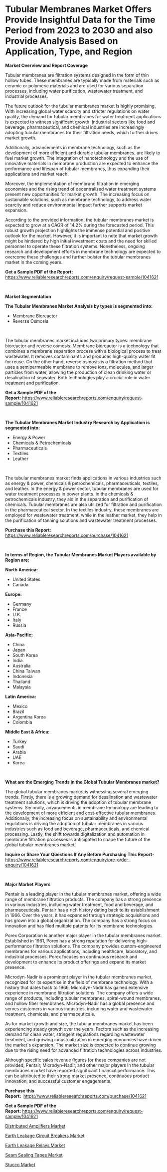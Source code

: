 <p><h1>Tubular Membranes Market Offers Provide Insightful Data for the Time Period from 2023 to 2030 and also Provide Analysis Based on Application, Type, and Region</h1></p><p><strong>Market Overview and Report Coverage</strong></p>
<p><p>Tubular membranes are filtration systems designed in the form of thin hollow tubes. These membranes are typically made from materials such as ceramic or polymeric materials and are used for various separation processes, including water purification, wastewater treatment, and industrial processes.</p><p>The future outlook for the tubular membranes market is highly promising. With increasing global water scarcity and stricter regulations on water quality, the demand for tubular membranes for water treatment applications is expected to witness significant growth. Industrial sectors like food and beverage, pharmaceutical, and chemical industries are increasingly adopting tubular membranes for their filtration needs, which further drives market growth.</p><p>Additionally, advancements in membrane technology, such as the development of more efficient and durable tubular membranes, are likely to fuel market growth. The integration of nanotechnology and the use of innovative materials in membrane production are expected to enhance the performance and lifespan of tubular membranes, thus expanding their applications and market reach.</p><p>Moreover, the implementation of membrane filtration in emerging economies and the rising trend of decentralized water treatment systems present new opportunities for market growth. The increasing focus on sustainable solutions, such as membrane technology, to address water scarcity and reduce environmental impact further supports market expansion.</p><p>According to the provided information, the tubular membranes market is expected to grow at a CAGR of 14.2% during the forecasted period. This robust growth projection highlights the immense potential and positive outlook for the market. However, it is important to note that market growth might be hindered by high initial investment costs and the need for skilled personnel to operate these filtration systems. Nonetheless, ongoing research and development efforts in membrane technology are expected to overcome these challenges and further bolster the tubular membranes market in the coming years.</p></p>
<p><strong>Get a Sample PDF of the Report:</strong> <a href="https://www.reliableresearchreports.com/enquiry/request-sample/1041621">https://www.reliableresearchreports.com/enquiry/request-sample/1041621</a></p>
<p>&nbsp;</p>
<p><strong>Market Segmentation</strong></p>
<p><strong>The Tubular Membranes Market Analysis by types is segmented into:</strong></p>
<p><ul><li>Membrane Bioreactor</li><li>Reverse Osmosis</li></ul></p>
<p>&nbsp;</p>
<p><p>The tubular membranes market includes two primary types: membrane bioreactor and reverse osmosis. Membrane bioreactor is a technology that combines a membrane separation process with a biological process to treat wastewater. It removes contaminants and produces high-quality water fit for reuse. On the other hand, reverse osmosis is a filtration method that uses a semipermeable membrane to remove ions, molecules, and larger particles from water, allowing the production of clean drinking water or desalination of seawater. Both technologies play a crucial role in water treatment and purification.</p></p>
<p><strong>Get a Sample PDF of the Report:</strong>&nbsp;<a href="https://www.reliableresearchreports.com/enquiry/request-sample/1041621">https://www.reliableresearchreports.com/enquiry/request-sample/1041621</a></p>
<p>&nbsp;</p>
<p><strong>The Tubular Membranes Market Industry Research by Application is segmented into:</strong></p>
<p><ul><li>Energy & Power</li><li>Chemicals & Petrochemicals</li><li>Pharmaceuticals</li><li>Textiles</li><li>Leather</li></ul></p>
<p>&nbsp;</p>
<p><p>The tubular membranes market finds applications in various industries such as energy & power, chemicals & petrochemicals, pharmaceuticals, textiles, and leather. In the energy & power sector, tubular membranes are used for water treatment processes in power plants. In the chemicals & petrochemicals industry, they aid in the separation and purification of chemicals. Tubular membranes are also utilized for filtration and purification in the pharmaceutical sector. In the textiles industry, these membranes are employed for wastewater treatment, while in the leather market, they help in the purification of tanning solutions and wastewater treatment processes.</p></p>
<p><strong>Purchase this Report:</strong>&nbsp; <a href="https://www.reliableresearchreports.com/purchase/1041621">https://www.reliableresearchreports.com/purchase/1041621</a></p>
<p>&nbsp;</p>
<p><strong>In terms of Region, the Tubular Membranes Market Players available by Region are:</strong></p>
<p>
    <p> <strong> North America: </strong>
        <ul>
            <li>United States</li>
            <li>Canada</li>
        </ul>
        </p> 
    <p> <strong> Europe: </strong>
        <ul>
            <li>Germany</li>
            <li>France</li>
            <li>U.K.</li>
            <li>Italy</li>
            <li>Russia</li>
        </ul>
        </p> 
    <p> <strong> Asia-Pacific: </strong>
        <ul>
            <li>China</li>
            <li>Japan</li>
            <li>South Korea</li>
            <li>India</li>
            <li>Australia</li>
            <li>China Taiwan</li>
            <li>Indonesia</li>
            <li>Thailand</li>
            <li>Malaysia</li>
        </ul>
        </p> 
    <p> <strong> Latin America: </strong>
        <ul>
            <li>Mexico</li>
            <li>Brazil</li>
            <li>Argentina Korea</li>
            <li>Colombia</li>
        </ul>
        </p> 
    <p> <strong> Middle East & Africa: </strong>
        <ul>
            <li>Turkey</li>
            <li>Saudi</li>
            <li>Arabia</li>
            <li>UAE</li>
            <li>Korea</li>
        </ul>
    </p>
    </p>
<p>&nbsp;</p>
<p><strong>What are the Emerging Trends in the Global Tubular Membranes market?</strong></p>
<p><p>The global tubular membranes market is witnessing several emerging trends. Firstly, there is a growing demand for desalination and wastewater treatment solutions, which is driving the adoption of tubular membrane systems. Secondly, advancements in membrane technology are leading to the development of more efficient and cost-effective tubular membranes. Additionally, the increasing focus on sustainability and environmental regulations is driving the adoption of tubular membranes in various industries such as food and beverage, pharmaceuticals, and chemical processing. Lastly, the shift towards digitalization and automation in membrane filtration processes is anticipated to shape the future of the global tubular membranes market.</p></p>
<p><strong>Inquire or Share Your Questions If Any Before Purchasing This Report</strong>- <a href="https://www.reliableresearchreports.com/enquiry/pre-order-enquiry/1041621">https://www.reliableresearchreports.com/enquiry/pre-order-enquiry/1041621</a></p>
<p>&nbsp;</p>
<p><strong>Major Market Players</strong></p>
<p><p>Pentair is a leading player in the tubular membranes market, offering a wide range of membrane filtration products. The company has a strong presence in various industries, including water treatment, food and beverage, and pharmaceuticals. Pentair has a rich history dating back to its establishment in 1966. Over the years, it has expanded through strategic acquisitions and has grown into a global organization. The company has a strong focus on innovation and has filed multiple patents for its membrane technologies.</p><p>Porex Corporation is another major player in the tubular membranes market. Established in 1961, Porex has a strong reputation for delivering high-performance filtration solutions. The company provides custom-engineered membranes for various applications, including healthcare, laboratory, and industrial processes. Porex focuses on continuous research and development to enhance its product offerings and expand its market presence.</p><p>Microdyn-Nadir is a prominent player in the tubular membranes market, recognized for its expertise in the field of membrane technology. With a history that dates back to 1966, Microdyn-Nadir has gained extensive experience in membrane filtration solutions. The company offers a wide range of products, including tubular membranes, spiral-wound membranes, and hollow fiber membranes. Microdyn-Nadir has a global presence and serves customers in various industries, including water and wastewater treatment, chemicals, and pharmaceuticals.</p><p>As for market growth and size, the tubular membranes market has been experiencing steady growth over the years. Factors such as the increasing demand for clean water, stringent regulations regarding wastewater treatment, and growing industrialization in emerging economies have driven the market's expansion. The market size is expected to continue growing due to the rising need for advanced filtration technologies across industries.</p><p>Although specific sales revenue figures for these companies are not provided, Pentair, Microdyn-Nadir, and other major players in the tubular membranes market have reported significant financial performance. This can be attributed to their strong market presence, continuous product innovation, and successful customer engagements.</p></p>
<p><strong>Purchase this Report:</strong>&nbsp;&nbsp;<a href="https://www.reliableresearchreports.com/purchase/1041621">https://www.reliableresearchreports.com/purchase/1041621</a></p>
<p></p>
<p><strong>Get a Sample PDF of the Report:</strong>&nbsp;<a href="https://www.reliableresearchreports.com/enquiry/request-sample/1041621">https://www.reliableresearchreports.com/enquiry/request-sample/1041621</a></p>
<p><p><a href="https://medium.com/@javiermante/distributed-amplifiers-market-trends-forecast-and-competitive-analysis-to-2030-656aadc68eaa">Distributed Amplifiers Market</a></p><p><a href="https://medium.com/@laneygibson1991/earth-leakage-circuit-breakers-market-outlook-industry-overview-and-forecast-2023-to-2030-41ceec6b4440">Earth Leakage Circuit Breakers Market</a></p><p><a href="https://medium.com/@royalmiller09/earth-leakage-relays-market-comprehensive-assessment-by-type-application-and-geography-fc16f997ccb9">Earth Leakage Relays Market</a></p><p><a href="https://github.com/Paul14Anderson63/Market-Research-Report-List-1/blob/main/seam-sealing-tapes-market.md">Seam Sealing Tapes Market</a></p><p><a href="https://github.com/dringals/Market-Research-Report-List-1/blob/main/stucco-market.md">Stucco Market</a></p></p>